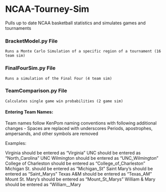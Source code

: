 # NCAA-Tourney-Sim
Pulls up to date NCAA basketball statistics and simulates games and tournaments

### BracketModel.py File
    Runs a Monte Carlo Simulation of a specific region of a tournament (16 team sim) 

### FinalFourSim.py File
    Runs a simulation of the Final Four (4 team sim)
    
### TeamComparison.py File
    Calculates single game win probabilities (2 game sim)
    
#### Entering Team Names:
  Team names follow KenPom naming conventions with following additional changes - 
      Spaces are replaced with underscores
      Periods, apostrophes, ampersands, and other symbols are removed
      
  Examples:
  
  Virginia should be entered as “Virginia”
  UNC should be entered as “North_Carolina”
  UNC Wilmington should be entered as “UNC_Wilmington”
  College of Charleston should be entered as “College_of_Charleston”
  Michigan St. should be entered as “Michigan_St”
  Saint Mary’s should be entered as “Saint_Marys”
  Texas A&M should be entered as “Texas_AM”
  Mount St. Mary’s should be entered as “Mount_St_Marys”
  William & Mary should be entered as “William__Mary
